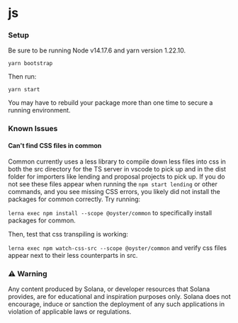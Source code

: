 # js

### Setup

Be sure to be running Node v14.17.6 and yarn version 1.22.10.

`yarn bootstrap`

Then run:

`yarn start`

You may have to rebuild your package more than one time to secure a running environment.

### Known Issues

#### Can't find CSS files in common

Common currently uses a less library to compile down less files into css in both the src directory for the TS server in vscode to pick up and in the dist folder for importers like lending and proposal projects to pick up. If you do not see these files appear when running the `npm start lending` or other commands, and you see missing CSS errors, you likely did not install the packages for common correctly. Try running:

`lerna exec npm install --scope @oyster/common` to specifically install packages for common.

Then, test that css transpiling is working:

`lerna exec npm watch-css-src --scope @oyster/common` and verify css files appear next to their less counterparts in src.

### ⚠️ Warning

Any content produced by Solana, or developer resources that Solana provides, are for educational and inspiration purposes only. Solana does not encourage, induce or sanction the deployment of any such applications in violation of applicable laws or regulations.
